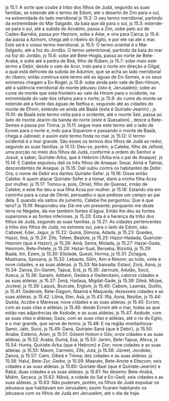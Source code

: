 js 15.1: A sorte que coube à tribo dos filhos de Judá, segundo as suas famílias, se estende até o termo de Edom, até o deserto de Zim para o sul, na extremidade do lado meridional
js 15.2: O seu termo meridional, partindo da extremidade do Mar Salgado, da baía que dá para o sul,
js 15.3: estende-se para o sul, até a subida de Acrabim, passa a Zim, sobe pelo sul de Cades-Barnéia, passa por Hezrom, sobe a Adar, e vira para Carca;
js 15.4: daí passa a Azmom, chega até o ribeiro do Egito, e por ele vai até o mar. Este será o vosso termo meridional.
js 15.5: O termo oriental é o Mar Salgado, até a foz do Jordão. O termo setentrional, partindo da baía do mar na foz do Jordão,
js 15.6: sobe até Bete-Hogla, passa ao norte de Bete-Arabá, e sobe até a pedra de Boã, filho de Rúben;
js 15.7: sobe mais este termo a Debir, desde o vale de Acor, indo para o norte em direção a Gilgal, a qual está defronte da subida de Adumim, que se acha ao lado meridional do ribeiro; então continua este termo até as águas de En-Semes, e os seus extremos chegam a En-Rogel;
js 15.8: sobe ainda pelo vale de Ben-Hinom, até a saliência meridional do monte jebuseu {isto é, Jerusalém}; sobe ao cume do monte que está fronteiro ao vale de Hinom para o ocidente, na extremidade do vale dos refains para o norte;
js 15.9: do cume do monte se estende até a fonte das águas de Neftoa e, seguindo até as cidades do monte de Efrom, estende-se ainda até Baalá {esta é Quiriate-Jearim} ;
js 15.10: de Baalá este termo volta para o ocidente, até o monte Seir, passa ao lado do monte Jearim da banda do norte {este é Quesalom} , desce a Bete-Semes e passa por Timna;
js 15.11: segue mais este termo até o lado de Ecrom para o norte e, indo para Siquerom e passando o monte de Baalá, chega a Jabneel; e assim este termo finda no mar.
js 15.12: O termo ocidental é o mar grande. São esses os termos dos filhos de Judá ao redor, segundo as suas famílias.
js 15.13: Deu-se, porém, a Calebe, filho de Jefoné, uma porção no meio dos filhos de Judá, conforme a ordem do Senhor a Josué, a saber, Quiriate-Arba, que é Hebrom {Arba era o pai de Anaque}.
js 15.14: E Calebe expulsou dali os três filhos de Anaque: Sesai, Aimã e Talmai, descendentes de Anaque.
js 15.15: Dali subiu contra os habitantes de Debir. Ora, o nome de Debir era dantes Quiriate-Sefer.
js 15.16: Disse então Calebe: A quem atacar Quiriate-Sefer e a tomar, darei a minha filha Acsa por mulher.
js 15.17: Tomou-a, pois, Otniel, filho de Quenaz, irmão de Calebe; e este lhe deu a sua filha Acsa por mulher.
js 15.18: Estando ela em caminho para a casa de Otniel, persuadiu-o que pedisse um campo ao pai dela. E quando ela saltou do jumento, Calebe lhe perguntou: Que é que tens?
js 15.19: Respondeu ela: Dá-me um presente; porquanto me deste terra no Negebe, dá-me também fontes d&#x27;água. Então lhe deu as fontes superiores e as fontes inferiores.
js 15.20: Esta é a herança da tribo dos filhos de Judá, segundo as suas famílias.
js 15.21: As cidades pertencentes à tribo dos filhos de Judá, no extremo sul, para o lado de Edom, são: Cabzeel, Eder, Jagur,
js 15.22: Quiná, Dimona, Adada,
js 15.23: Quedes, Hazor, Itnã,
js 15.24: Zife, Telem, Bealote,
js 15.25: Hazor-Hadada, Queriote-Hezrom {que é Hazor},
js 15.26: Amã, Sema, Molada,
js 15.27: Hazar-Gada, Hesmom, Bete-Pelete,
js 15.28: Hazar-Sual, Berseba, Biziotiá,
js 15.29: Baalá, Iim, Ezem,
js 15.30: Eltolade, Quesil, Horma,
js 15.31: Ziclague, Madmana, Sansana,
js 15.32: Lebaote, Silim, Aim e Rimom; ao todo, vinte e nove cidades, e as suas aldeias.
js 15.33: Na baixada: Estaol, Zorá, Asná,
js 15.34: Zanoa, En-Ganim, Tapua, Enã,
js 15.35: Jarmute, Adulão, Socó, Azeca,
js 15.36: Saraim, Aditaim, Gedera e Gederotaim; catorze cidades e as suas aldeias.
js 15.37: Zenã, Hadasa, Migdal-Gade,
js 15.38: Dileã, Mizpe, Jocteel,
js 15.39: Laquis, Bozcate, Erglom,
js 15.40: Cabom, Laamás, Quitlis,
js 15.41: Gederote, Bete-Dagom, Naamá e Maqueda; dezesseis cidades e as suas aldeias.
js 15.42: Libna, Eter, Asã,
js 15.43: Iftá, Asná, Nezibe,
js 15.44: Queila, Aczibe e Maressa; nove cidades e as suas aldeias.
js 15.45: Ecrom, com as suas vilas e aldeias;
js 15.46: desde Ecrom até o mar, todas as que estão nas adjacências de Asdode, e as suas aldeias;
js 15.47: Asdode, com as suas vilas e aldeias; Gaza, com as suas vilas e aldeias, até o rio do Egito, e o mar grande, que serve de termo.
js 15.48: E na região montanhosa: Samir, Jatir, Socó,
js 15.49: Daná, Quiriate-Saná {que é Debir},
js 15.50: Anabe, Estemó, Anim,
js 15.51: Gósem Holom e Gilo; onze cidades e as suas aldeias.
js 15.52: Arabe, Dumá, Esã,
js 15.53: Janim, Bete-Tapua, Afeca,
js 15.54: Hunta, Quiriate-Arba {que é Hebrom} e Zior; nove cidades e as suas aldeias.
js 15.55: Maom, Carmelo, Zife, Jutá,
js 15.56: Jizreel, Jocdeão, Zanoa,
js 15.57: Caim, Gibeá e Timna; dez cidades e as suas aldeias.
js 15.58: Halul, Bete-Zur, Gedor,
js 15.59: Maarate, Bete-Anote e Eltecom; seis cidades e as suas aldeias.
js 15.60: Quiriate-Baal {que é Quiriate-Jearim} e Rabá; duas cidades e as suas aldeias.
js 15.61: No deserto: Bete-Arabá, Midim, Secaca,
js 15.62: Nibsã, a cidade do Sal e En-Gedi; seis cidades e as suas aldeias.
js 15.63: Não puderam, porém, os filhos de Judá expulsar os jebuseus que habitavam em Jerusalém; assim ficaram habitando os jebuseus com os filhos de Judá em Jerusalém, até o dia de hoje.
